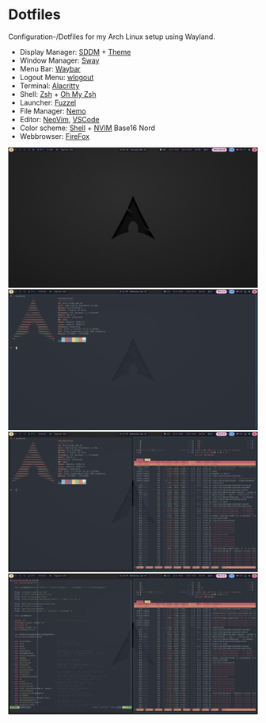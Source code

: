 # Dotfiles

Configuration-/Dotfiles for my Arch Linux setup using Wayland.

- Display Manager: [SDDM](https://wiki.archlinux.org/title/SDDM) + [Theme](https://github.com/Kangie/sddm-sugar-candy)
- Window Manager: [Sway](https://wiki.archlinux.org/title/Sway)
- Menu Bar: [Waybar](https://github.com/Alexays/Waybar)
- Logout Menu: [wlogout](https://github.com/ArtsyMacaw/wlogout)
- Terminal: [Alacritty](https://wiki.archlinux.org/title/Alacritty)
- Shell: [Zsh](https://wiki.archlinux.org/title/Zsh) + [Oh My Zsh](https://ohmyz.sh/)
- Launcher: [Fuzzel](https://codeberg.org/dnkl/fuzzel)
- File Manager: [Nemo](https://wiki.archlinux.org/title/Nemo)
- Editor: [NeoVim](https://wiki.archlinux.org/title/Neovim), [VSCode](https://wiki.archlinux.org/title/Visual_Studio_Code)
- Color scheme: [Shell](https://github.com/chriskempson/base16-shell) + [NVIM](https://github.com/tinted-theming/base16-vim) Base16 Nord
- Webbrowser: [FireFox](https://wiki.archlinux.org/title/Firefox)

![Screenshot](screenshot.jpg)
![Screenshot2](screenshot2.jpg)
![Screenshot3](screenshot3.jpg)
![Screenshot4](screenshot4.jpg)

